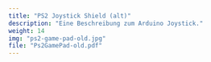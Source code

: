 ```yaml
---
title: "PS2 Joystick Shield (alt)"
description: "Eine Beschreibung zum Arduino Joystick."
weight: 14
img: "ps2-game-pad-old.jpg"
file: "Ps2GamePad-old.pdf"
---
```

